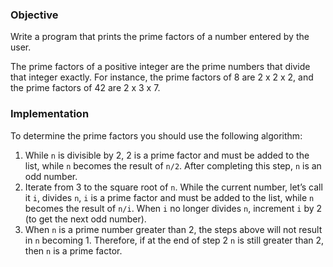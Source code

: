 ### Objective

Write a program that prints the prime factors of a number entered by the user.

The prime factors of a positive integer are the prime numbers that divide that integer exactly. For instance, the prime factors of 8 are 2 x 2 x 2, and the prime factors of 42 are 2 x 3 x 7. 

### Implementation

To determine the prime factors you should use the following algorithm:


  1. While `n` is divisible by 2, 2 is a prime factor and must be added to the list, while `n` becomes the result of `n/2`. After completing this step, `n` is an odd number.
  2. Iterate from 3 to the square root of `n`. While the current number, let’s call it `i`, divides `n`, `i` is a prime factor and must be added to the list, while `n` becomes the result of `n/i`. When `i` no longer divides `n`, increment `i` by 2 (to get the next odd number).
  3. When `n` is a prime number greater than 2, the steps above will not result in `n` becoming 1. Therefore, if at the end of step 2 `n` is still greater than 2, then `n` is a prime factor.
